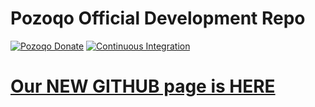# Pozoqo Official Development Repo

[![Pozoqo Donate](https://badgen.net/badge/pozoqo/Donate/green?icon=https://raw.githubusercontent.com/pozoqo/media/84710cca6c3c8d2d79676e5260cc8d1cd729a427/Pozoqo%202020%20Logo%20Files/01.%20Icon%20Only/Inside%20Circle/Transparent/Green%20Icon/pozoqo-icon-green-transparent.svg)](https://chainz.cryptoid.info/ppc/address.dws?p92W3t7YkKfQEPDb7cG9jQ6iMh7cpKLvwK)
[![Continuous Integration](https://github.com/pozoqo/pozoqo/actions/workflows/build.yml/badge.svg?branch=master)](https://github.com/pozoqo/pozoqo/actions/workflows/build.yml)

# [Our NEW GITHUB page is HERE ](https://github.com/pozoqoproject/pozoqo)




